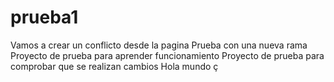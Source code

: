 # prueba1
Vamos a crear un conflicto desde la pagina
Prueba con una nueva rama
Proyecto de prueba para aprender funcionamiento
Proyecto de prueba para comprobar que se realizan cambios
Hola mundo ç
